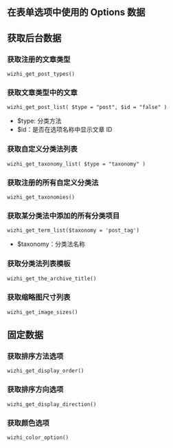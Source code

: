 ## 在表单选项中使用的 Options 数据

## 获取后台数据

### 获取注册的文章类型

```
wizhi_get_post_types()
```

### 获取文章类型中的文章

```
wizhi_get_post_list( $type = "post", $id = "false" )
```

- $type: 分类方法
- $id：是否在选项名称中显示文章 ID

### 获取自定义分类法列表

```
wizhi_get_taxonomy_list( $type = "taxonomy" )
```

### 获取注册的所有自定义分类法

```
wizhi_get_taxonomies()
```

### 获取某分类法中添加的所有分类项目

```
wizhi_get_term_list($taxonomy = 'post_tag')
```

- $taxonomy：分类法名称

### 获取分类法列表模板

```php
wizhi_get_the_archive_title()
```

### 获取缩略图尺寸列表

```
wizhi_get_image_sizes()
```

## 固定数据

### 获取排序方法选项

```
wizhi_get_display_order()
```

### 获取排序方向选项

```
wizhi_get_display_direction()
```

### 获取颜色选项

```
wizhi_color_option()
```